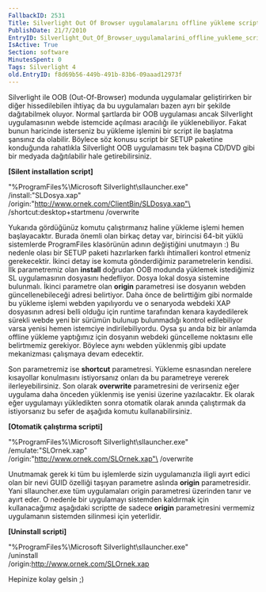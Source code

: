 ```yaml
---
FallbackID: 2531
Title: Silverlight Out Of Browser uygulamalarını offline yükleme scriptleri
PublishDate: 21/7/2010
EntryID: Silverlight_Out_Of_Browser_uygulamalarini_offline_yukleme_scriptleri
IsActive: True
Section: software
MinutesSpent: 0
Tags: Silverlight 4
old.EntryID: f8d69b56-449b-491b-83b6-09aaad12973f
---
```

Silverlight ile OOB (Out-Of-Browser) modunda uygulamalar geliştirirken
bir diğer hissedilebilen ihtiyaç da bu uygulamaları bazen ayrı bir
şekilde dağıtabilmek oluyor. Normal şartlarda bir OOB uygulaması ancak
Silverlight uygulamasının webde istemcide açılması aracılığı ile
yüklenebiliyor. Fakat bunun haricinde isterseniz bu yükleme işlemini bir
script ile başlatma şansınız da olabilir. Böylece söz konusu script bir
SETUP paketine konduğunda rahatlıkla Silverlight OOB uygulamasını tek
başına CD/DVD gibi bir medyada dağıtılabilir hale getirebilirsiniz.

**[Silent installation script]**

"%ProgramFiles%\\Microsoft Silverlight\\sllauncher.exe"\
 /install:"SLDosya.xap"\
 /origin:"http://www.ornek.com/ClientBin/SLDosya.xap"\
 /shortcut:desktop+startmenu /overwrite

Yukarıda gördüğünüz komutu çalıştırmanız haline yükleme işlemi hemen
başlayacaktır. Burada önemli olan birkaç detay var, birincisi 64-bit
yüklü sistemlerde ProgramFiles klasörünün adının değiştiğini unutmayın
:) Bu nedenle olası bir SETUP paketi hazırlarken farklı ihtimalleri
kontrol etmeniz gerekecektir. İkinci detay ise komuta gönderdiğimiz
parametrelerin kendisi. İlk parametremiz olan **install** doğrudan OOB
modunda yüklemek istediğimiz SL uygulamasının dosyasını hedefliyor.
Dosya lokal dosya sistemine bulunmalı. İkinci parametre olan **origin**
parametresi ise dosyanın webden güncellenebileceği adresi belirtiyor.
Daha önce de belirttiğim gibi normalde bu yükleme işlemi webden
yapılıyordu ve o senaryoda webdeki XAP dosyasının adresi belli olduğu
için runtime tarafından kenara kaydedilerek sürekli webde yeni bir
sürümün bulunup bulunmadığı kontrol edilebiliyor varsa yenisi hemen
istemciye indirilebiliyordu. Oysa şu anda biz bir anlamda offline
yükleme yaptığımız için dosyanın webdeki güncelleme noktasını elle
belirtmemiz gerekiyor. Böylece aynı webden yüklenmiş gibi update
mekanizması çalışmaya devam edecektir.

Son parametremiz ise **shortcut** parametresi. Yükleme esnasından
nerelere kısayollar konulmasını istiyorsanız onları da bu parametreye
vererek ilerleyebilirsiniz. Son olarak **overwrite** parametresini de
verirseniz eğer uygulama daha önceden yüklenmiş ise yenisi üzerine
yazılacaktır. Ek olarak eğer uygulamayı yükledikten sonra otomatik
olarak anında çalıştırmak da istiyorsanız bu sefer de aşağıda komutu
kullanabilirsiniz.

**[Otomatik çalıştırma scripti]**

"%ProgramFiles%\\Microsoft Silverlight\\sllauncher.exe"\
 /emulate:"SLOrnek.xap"\
 /origin:"http://www.ornek.com/SLOrnek.xap"\
 /overwrite

Unutmamak gerek ki tüm bu işlemlerde sizin uygulamanızla iligli ayırt
edici olan bir nevi GUID özelliği taşıyan parametre aslında **origin**
parametresidir. Yani sllauncher.exe tüm uygulamaları origin parametresi
üzerinden tanır ve ayırt eder. O nedenle bir uygulamayı sistemden
kaldırmak için kullanacağımız aşağıdaki scriptte de sadece **origin**
parametresini vermemiz uygulamanın sistemden silinmesi için yeterlidir.

**[Uninstall scripti]**

"%ProgramFiles%\\Microsoft Silverlight\\sllauncher.exe"\
 /uninstall\
 /origin:http://www.ornek.com/SLOrnek.xap

Hepinize kolay gelsin ;)


